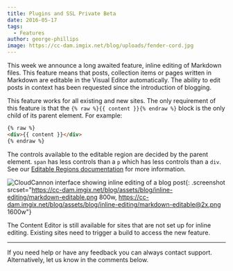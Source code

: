 ```yaml
---
title: Plugins and SSL Private Beta
date: 2016-05-17
tags:
  - Features
author: george-phillips
image: https://cc-dam.imgix.net/blog/uploads/fender-cord.jpg
---
```


This week we announce a long awaited feature, inline editing of Markdown files. This feature means that posts, collection items or pages written in Markdown are editable in the Visual Editor automatically. The ability to edit posts in context has been requested since the introduction of blogging.

This feature works for all existing and new sites. The only requirement of this feature is that the `{% raw %}{{ content }}{% endraw %}` block is the only child of its parent element. For example:

```html
{% raw %}
<div>{{ content }}</div>
{% endraw %}
```

The controls available to the editable region are decided by the parent element. `span` has less controls than a `p` which has less controls than a `div`. See our [Editable Regions documentation](https://docs.cloudcannon.com/editing/editable-regions/) for more information.

![CloudCannon interface showing inline editing of a blog post](https://cc-dam.imgix.net/blog/assets/blog/inline-editing/markdown-editable.png){: .screenshot srcset="https://cc-dam.imgix.net/blog/assets/blog/inline-editing/markdown-editable.png 800w, https://cc-dam.imgix.net/blog/assets/blog/inline-editing/markdown-editable@2x.png 1600w"}

The Content Editor is still available for sites that are not set up for inline editing. Existing sites need to trigger a build to access the new feature.

---

If you need help or have any feedback you can always contact support. Alternatively, let us know in the comments below.